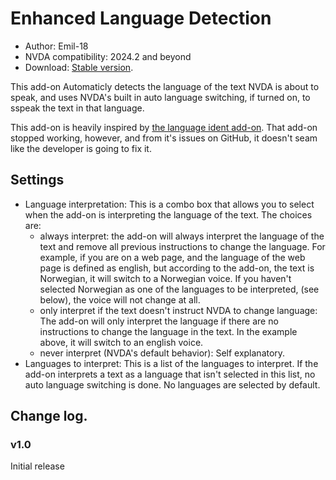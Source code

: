 # Enhanced Language Detection

* Author: Emil-18
* NVDA compatibility: 2024.2 and beyond
* Download: [Stable version](https://github.com/Emil-18/enhanced_language_switching/releases/download/v1.0/enhancedLanguageDetection-1.0.nvda-addon).

This add-on Automaticly detects the language of the text NVDA is about to speak, and uses NVDA's built in auto language switching, if turned on, to sspeak the text in that language.

This add-on is heavily inspired by [the language ident add-on](https://github.com/slohmaier/LanguageIdent).
That add-on stopped working, however, and from it's issues on GitHub, it doesn't seam like the developer is going to fix it.

## Settings

* Language interpretation:
    This is a combo box that allows you to select when the add-on is interpreting the language of the text. The choices are:
    * always interpret:
        the add-on will always interpret the language of the text and remove all previous instructions to change the language. For example, if you are on a web page, and the language of the web page is defined as english, but according to the add-on, the text is Norwegian, it will switch to a Norwegian voice. If you haven't selected Norwegian as one of the languages to be interpreted, (see below), the voice will not change at all.
    * only interpret if the text doesn't instruct NVDA to change language:
        The add-on will only interpret the language if there are no instructions to change the language in the text. In the example above, it will switch to an english voice.
    * never interpret (NVDA's default behavior):
        Self explanatory.
* Languages to interpret:
    This is a list of the languages to interpret. If the add-on interprets a text as a language that isn't selected in this list, no auto language switching is done. No languages are selected by default.

## Change log.
### v1.0

Initial release